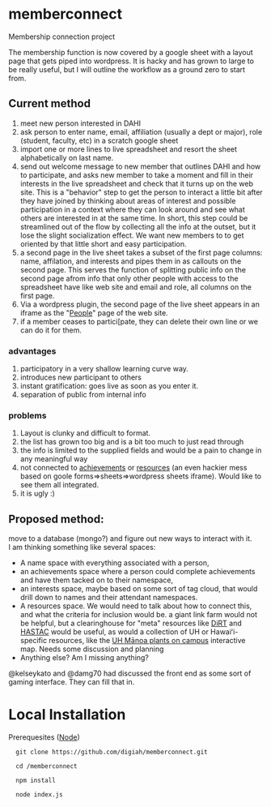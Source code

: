# memberconnect
Membership connection project

The membership function is now covered by a google sheet with a layout page that gets piped into wordpress.  It is hacky and has grown to large to be really useful, but I will outline the workflow as a ground zero to start from.

## Current method
1. meet new person interested in DAHI
2. ask person to enter name, email, affiliation (usually a dept or major), role (student, faculty, etc) in a scratch google sheet
3. import one or more lines to live spreadsheet and resort the sheet alphabetically on last name.
4. send out welcome message to new member that outlines DAHI and how to participate, and asks new member to take a moment and fill in their interests in the live spreadsheet and check that it turns up on the web site.  This is a "behavior" step to get the person to interact a little bit after they have joined by thinking about areas of interest and possible participation in a context where they can look around and see what others are interested in at the same time.  In short, this step could be streamlined out of the flow by collecting all the info at the outset, but it lose the slight socialization effect.  We want new members to to get oriented by that little short and easy participation.
5. a second page in the live sheet takes a subset of the first page columns: name, affilation, and interests and pipes them in as callouts on the second page.  This serves the function of splitting public info on the second page afrom info that only other people with access to the spreadsheet have like web site and email and role, all columns on the first page.
6. Via a wordpress plugin, the second page of the live sheet appears in an iframe as the "[People](http://dahi.manoa.hawaii.edu/people-2/)" page of the web site.  
7. if a member ceases to partici[pate, they can delete their own line or we can do it for them.  

### advantages
1. participatory in a very shallow learning curve way.
2. introduces new participant to others
3. instant gratification: goes live as soon as you enter it.
4. separation of public from internal info

### problems
1. Layout is clunky and difficult to format.
2. the list has grown too big and is a bit too much to just read through
3. the info is limited to the supplied fields and would be a pain to change in any meaningful way
4. not connected to [achievements](https://github.com/digiah/2do/issues/134) or [resources](http://dahi.manoa.hawaii.edu/resources/) (an even hackier mess based on goole forms=>sheets=>wordpress sheets iframe).  Would like to see them all integrated.  
5. it is ugly :)

## Proposed method:
move to a database (mongo?) and figure out new ways to interact with it.  
I am thinking something like several spaces: 
* A name space with everything associated with a person, 
* an achievements space where a person could complete achievements and have them tacked on to their namespace, 
* an interests space, maybe based on some sort of tag cloud, that would drill down to names and their attendant namespaces.
* A resources space.  We would need to talk about how to connect this, and what the criteria for inclusion would be.  a giant link farm would not be helpful, but a clearinghouse for "meta" resources like [DiRT](http://dirtdirectory.org/) and [HASTAC](https://www.hastac.org/) would be useful, as would a collection of UH or Hawaiʻi-specific resources, like the [UH Mānoa plants on campus](http://manoa.hawaii.edu/landscaping/plantmap.php) interactive map.  Needs some discussion and planning
* Anything else? Am I missing anything?

@kelseykato and @damg70 had discussed the front end as some sort of gaming interface.  They can fill that in.  


# Local Installation

Prerequesites ([Node](https://nodejs.org/))

```
  git clone https://github.com/digiah/memberconnect.git
  
  cd /memberconnect

  npm install
  
  node index.js
```
